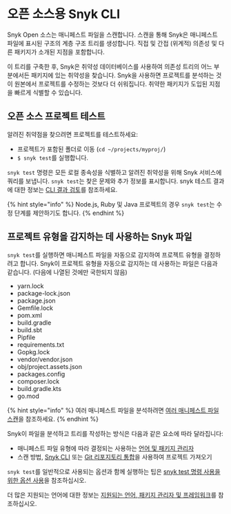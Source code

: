 # 오픈 소스용 Snyk CLI

Snyk Open 소스는 매니페스트 파일을 스캔합니다.  스캔을 통해 Snyk은 매니페스트 파일에 표시된 구조의 계층 구조 트리를 생성합니다. 직접 및 간접 (위계적) 의존성 및 다른 패키지가 소개된 지점을 포함합니다.

이 트리를 구축한 후, Snyk은 취약성 데이터베이스를 사용하여 의존성 트리의 어느 부분에서든 패키지에 있는 취약성을 찾습니다. Snyk을 사용하면 프로젝트를 분석하는 것이 원본에서 프로젝트를 수정하는 것보다 더 쉬워집니다. 취약한 패키지가 도입된 지점을 빠르게 식별할 수 있습니다.

## 오픈 소스 프로젝트 테스트

알려진 취약점을 찾으려면 프로젝트를 테스트하세요:

* 프로젝트가 포함된 폴더로 이동 (`cd ~/projects/myproj/`)
* `$ snyk test`를 실행합니다.

`snyk test` 명령은 모든 로컬 종속성을 식별하고 알려진 취약성을 위해 Snyk 서비스에 쿼리를 보냅니다. `snyk test`는 찾은 문제와 추가 정보를 표시합니다. snyk 테스트 결과에 대한 정보는 [CLI 결과 검토](review-the-snyk-open-source-cli-results.md)를 참조하세요.

{% hint style="info" %}
Node.js, Ruby 및 Java 프로젝트의 경우 `snyk test`는 수정 단계를 제안하기도 합니다.
{% endhint %}

## 프로젝트 유형을 감지하는 데 사용하는 Snyk 파일

`snyk test`를 실행하면 매니페스트 파일을 자동으로 감지하여 프로젝트 유형을 결정하려고 합니다. Snyk이 프로젝트 유형을 자동으로 감지하는 데 사용하는 파일은 다음과 같습니다. (다음에 나열된 것에만 국한되지 않음)

* yarn.lock
* package-lock.json
* package.json
* Gemfile.lock
* pom.xml
* build.gradle
* build.sbt
* Pipfile
* requirements.txt
* Gopkg.lock
* vendor/vendor.json
* obj/project.assets.json
* packages.config
* composer.lock
* build.gradle.kts
* go.mod

{% hint style="info" %}
여러 매니페스트 파일을 분석하려면 [여러 매니페스트 파일 스캔](use-options-to-customize-the-snyk-test-command.md#scan-multiple-manifest-files)을 참조하세요.
{% endhint %}

Snyk이 파일을 분석하고 트리를 작성하는 방식은 다음과 같은 요소에 따라 달라집니다:

* 매니페스트 파일 유형에 따라 결정되는 사용하는 [언어 및 패키지 관리자](../../../supported-languages-package-managers-and-frameworks/)
* 스캔 방법, [Snyk CLI](../../) 또는 [Git 리포지토리 통합](../../../scm-ide-and-ci-cd-integrations/snyk-scm-integrations/)을 사용하여 프로젝트 가져오기

`snyk test`를 일반적으로 사용되는 옵션과 함께 실행하는 팁은 [snyk test 명령 사용을 위한 옵션 사용](use-options-to-customize-the-snyk-test-command.md)을 참조하십시오.

더 많은 지원되는 언어에 대한 정보는 [지원되는 언어, 패키지 관리자 및 프레임워크](../../../supported-languages-package-managers-and-frameworks/)를 참조하십시오.
